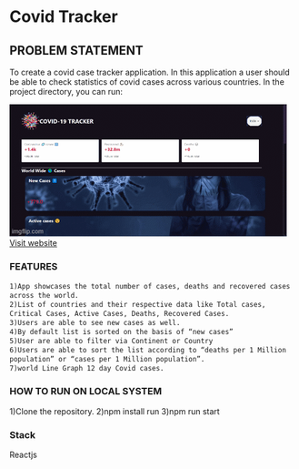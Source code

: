 # Covid Tracker


## PROBLEM STATEMENT
To create a covid case tracker application. In this application a user should be able to check statistics of covid cases across various countries.
In the project directory, you can run:

<img src="https://github.com/shubhamy17/covid19/blob/main/covidfif.gif"/>
<a href="https://covid19trackershubham.netlify.app/)">Visit website</a>

### FEATURES
    1)App showcases the total number of cases, deaths and recovered cases across the world.
    2)List of countries and their respective data like Total cases, Critical Cases, Active Cases, Deaths, Recovered Cases.
    3)Users are able to see new cases as well.
    4)By default list is sorted on the basis of “new cases”
    5)User are able to filter via Continent or Country
    6)Users are able to sort the list according to “deaths per 1 Million population” or “cases per 1 Million population”.
    7)world Line Graph 12 day Covid cases.
### HOW TO RUN ON LOCAL SYSTEM
  1)Clone the repository.
  2)npm install run 
  3)npm run start

### Stack 
 Reactjs





